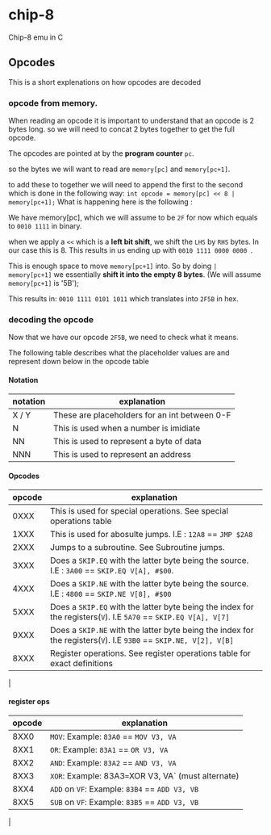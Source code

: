 # chip-8
Chip-8 emu in C


## Opcodes
This is a short explenations on how opcodes are decoded


### opcode from memory.

When reading an opcode it is important to understand that an opcode is 2 bytes long. so we will need to concat 2 bytes together to get the full opcode.

The opcodes are pointed at by the **program counter** `pc`.

so the bytes we will want to read are
`memory[pc]` and `memory[pc+1]`.

to add these to together we will need to append the first to the second which is done in the following way: 
`int opcode = memory[pc] << 8 | memory[pc+1];`
What is happening here is the following :

We have memory[pc], which we will assume to be `2F` for now which equals to `0010 1111` in binary.

when we apply a `<<` which is a **left bit shift**, we shift the `LHS` by `RHS` bytes.
In our case this is 8. This results in us ending up with `0010 1111 0000 0000 `.

This is enough space to move `memory[pc+1]` into. So by doing `| memory[pc+1]` we essentially **shift it into the empty 8 bytes**. (We will assume `memory[pc+1]` is '5B');

This results in: `0010 1111 0101 1011` which translates into `2F5B` in hex.

### decoding the opcode

Now that we have our opcode `2F5B`, we need to check what it means.

The following table describes what the placeholder values are and represent down below in the opcode table

#### Notation

| notation | explanation |
| -------- | ----------- |
| X / Y    | These are placeholders for an int between 0-F |
| N        | This is used when a number is imidiate |
| NN       | This is used to represent a byte of data |
| NNN      | This is used to represent an address |

#### Opcodes

| opcode   | explanation |
| -------- | ----------- | 
| 0XXX     | This is used for special operations. See special operations table |
| 1XXX     | This is used for abosulte jumps. I.E : `12A8` == `JMP $2A8` |
| 2XXX     | Jumps to a subroutine. See Subroutine jumps. |
| 3XXX     | Does a `SKIP.EQ` with the latter byte being the source. I.E : `3A00` == `SKIP.EQ V[A], #$00`. |
| 4XXX     | Does a `SKIP.NE` with the latter byte being the source. I.E : `4800` == `SKIP.NE V[8], #$00` |
| 5XXX     | Does a `SKIP.EQ` with the latter byte being the index for the registers(`V`). I.E `5A70` == `SKIP.EQ V[A], V[7]` |
| 9XXX     | Does a `SKIP.NE` with the latter byte being the index for the registers(`V`). I.E `93B0` == `SKIP.NE, V[2], V[B]` |
| 8XXX     | Register operations. See register operations table for exact definitions |
|


#### register ops

| opcode | explanation |
| ------ | ----------- |
| 8XX0   | `MOV`: Example: `83A0` == `MOV V3, VA` |
| 8XX1   | `OR`: Example: `83A1` == `OR V3, VA` |
| 8XX2   | `AND`: Example: `83A2` == `AND V3, VA` |
| 8XX3   | `XOR`: Example: 83A3` = `XOR V3, VA` (must alternate)|
| 8XX4   | `ADD` on `VF`: Example: `83B4` == `ADD V3, VB` |
| 8XX5   | `SUB` on `VF`: Example: `83B5` == `ADD V3, VB` |
| 